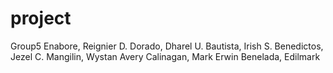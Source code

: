 # project
Group5
Enabore, Reignier D.
Dorado, Dharel U.
Bautista, Irish S.
Benedictos, Jezel C.
Mangilin, Wystan Avery
Calinagan, Mark Erwin
Benelada, Edilmark
